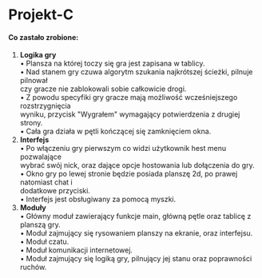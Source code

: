 # Projekt-C
#### Co zastało zrobione:
1. **Logika gry**<br>
• Plansza na której toczy się gra jest zapisana w tablicy.<br>
• Nad stanem gry czuwa algorytm szukania najkrótszej ścieżki, pilnuje pilnował<br>
czy gracze nie zablokowali sobie całkowicie drogi.<br>
• Z powodu specyfiki gry gracze mają możliwość wcześniejszego rozstrzygnięcia<br>
wyniku, przycisk "Wygrałem" wymagający potwierdzenia z drugiej<br>
strony.<br>
• Cała gra działa w pętli kończącej się zamknięciem okna.<br>
2. **Interfejs**<br>
• Po włączeniu gry pierwszym co widzi użytkownik hest menu pozwalające<br>
wybrać swój nick, oraz dające opcje hostowania lub dołączenia do gry.<br>
• Okno gry po lewej stronie będzie posiada planszę 2d, po prawej natomiast chat i<br>
dodatkowe przyciski.<br>
• Interfejs jest obsługiwany za pomocą myszki.<br>
3. **Moduły**<br>
• Główny moduł zawierający funkcje main, główną pętle oraz tablicę z planszą gry.<br>
• Moduł zajmujący się rysowaniem planszy na ekranie, oraz interfejsu.<br>
• Moduł czatu.<br>
• Moduł komunikacji internetowej.<br>
• Moduł zajmujący się logiką gry, pilnujący jej stanu oraz poprawności ruchów.<br>

